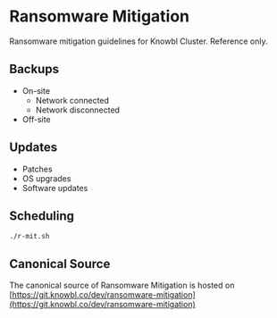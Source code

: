 # Ransomware Mitigation

Ransomware mitigation guidelines for Knowbl Cluster. Reference only.

## Backups

- On-site
	- Network connected
	- Network disconnected
- Off-site 

## Updates

- Patches
- OS upgrades
- Software updates

## Scheduling

`./r-mit.sh`

## Canonical Source

The canonical source of Ransomware Mitigation is hosted on [https://git.knowbl.co/dev/ransomware-mitigation](https://git.knowbl.co/dev/ransomware-mitigation)